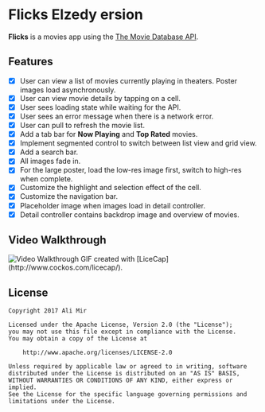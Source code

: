# Flicks Elzedy ersion


**Flicks** is a movies app using the [The Movie Database API](http://docs.themoviedb.apiary.io/#).

## Features
- [X] User can view a list of movies currently playing in theaters. Poster images load asynchronously.
- [X] User can view movie details by tapping on a cell.
- [X] User sees loading state while waiting for the API.
- [X] User sees an error message when there is a network error.
- [X] User can pull to refresh the movie list.
- [X] Add a tab bar for **Now Playing** and **Top Rated** movies.
- [X] Implement segmented control to switch between list view and grid view.
- [X] Add a search bar.
- [X] All images fade in.
- [X] For the large poster, load the low-res image first, switch to high-res when complete.
- [X] Customize the highlight and selection effect of the cell.
- [X] Customize the navigation bar.
- [X] Placeholder image when images load in detail controller.
- [X] Detail controller contains backdrop image and overview of movies.

## Video Walkthrough

<img src='http://i.imgur.com/0Mxqwpc.gif' title='Video Walkthrough' width='' alt='Video Walkthrough' />
GIF created with [LiceCap](http://www.cockos.com/licecap/).

## License

    Copyright 2017 Ali Mir

    Licensed under the Apache License, Version 2.0 (the "License");
    you may not use this file except in compliance with the License.
    You may obtain a copy of the License at

        http://www.apache.org/licenses/LICENSE-2.0

    Unless required by applicable law or agreed to in writing, software
    distributed under the License is distributed on an "AS IS" BASIS,
    WITHOUT WARRANTIES OR CONDITIONS OF ANY KIND, either express or implied.
    See the License for the specific language governing permissions and
    limitations under the License.
